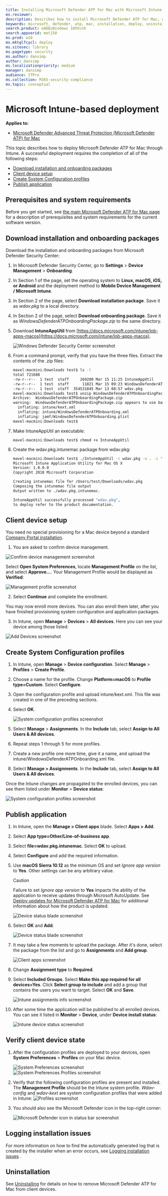 ```yaml
---
title: Installing Microsoft Defender ATP for Mac with Microsoft Intune
ms.reviewer: 
description: Describes how to install Microsoft Defender ATP for Mac, using Microsoft Intune.
keywords: microsoft, defender, atp, mac, installation, deploy, uninstallation, intune, jamf, macos, mojave, high sierra, sierra
search.product: eADQiWindows 10XVcnh
search.appverid: met150
ms.prod: w10
ms.mktglfcycl: deploy
ms.sitesec: library
ms.pagetype: security
ms.author: dansimp
author: dansimp
ms.localizationpriority: medium
manager: dansimp
audience: ITPro
ms.collection: M365-security-compliance 
ms.topic: conceptual
---
```


# Microsoft Intune-based deployment

**Applies to:**

- [Microsoft Defender Advanced Threat Protection (Microsoft Defender ATP) for Mac](microsoft-defender-atp-mac.md)

This topic describes how to deploy Microsoft Defender ATP for Mac through Intune. A successful deployment requires the completion of all of the following steps:
- [Download installation and onboarding packages](#download-installation-and-onboarding-packages)
- [Client device setup](#client-device-setup)
- [Create System Configuration profiles](#create-system-configuration-profiles)
- [Publish application](#publish-application)

## Prerequisites and system requirements

Before you get started, see [the main Microsoft Defender ATP for Mac page](microsoft-defender-atp-mac.md) for a description of prerequisites and system requirements for the current software version.

## Download installation and onboarding packages

Download the installation and onboarding packages from Microsoft Defender Security Center:

1. In Microsoft Defender Security Center, go to **Settings** > **Device Management** > **Onboarding**.
2. In Section 1 of the page, set the operating system to **Linux, macOS, iOS, or Android** and the deployment method to **Mobile Device Management / Microsoft Intune**.
3. In Section 2 of the page, select **Download installation package**. Save it as _wdav.pkg_ to a local directory.
4. In Section 2 of the page, select **Download onboarding package**. Save it as _WindowsDefenderATPOnboardingPackage.zip_ to the same directory.
5. Download **IntuneAppUtil** from [https://docs.microsoft.com/intune/lob-apps-macos](https://docs.microsoft.com/intune/lob-apps-macos).

    ![Windows Defender Security Center screenshot](images/MDATP_2_DownloadPackages.png)

6. From a command prompt, verify that you have the three files.
    Extract the contents of the .zip files:

    ```bash
    mavel-macmini:Downloads test$ ls -l
    total 721688
    -rw-r--r--  1 test  staff     269280 Mar 15 11:25 IntuneAppUtil
    -rw-r--r--  1 test  staff      11821 Mar 15 09:23 WindowsDefenderATPOnboardingPackage.zip
    -rw-r--r--  1 test  staff  354531845 Mar 13 08:57 wdav.pkg
    mavel-macmini:Downloads test$ unzip WindowsDefenderATPOnboardingPackage.zip
    Archive:  WindowsDefenderATPOnboardingPackage.zip
    warning:  WindowsDefenderATPOnboardingPackage.zip appears to use backslashes as path separators
      inflating: intune/kext.xml
      inflating: intune/WindowsDefenderATPOnboarding.xml
      inflating: jamf/WindowsDefenderATPOnboarding.plist
    mavel-macmini:Downloads test$
    ```

7. Make IntuneAppUtil an executable:

    ```mavel-macmini:Downloads test$ chmod +x IntuneAppUtil```

8. Create the wdav.pkg.intunemac package from wdav.pkg:

    ```bash
    mavel-macmini:Downloads test$ ./IntuneAppUtil -c wdav.pkg -o . -i "com.microsoft.wdav" -n "1.0.0"
    Microsoft Intune Application Utility for Mac OS X
    Version: 1.0.0.0
    Copyright 2018 Microsoft Corporation

    Creating intunemac file for /Users/test/Downloads/wdav.pkg
    Composing the intunemac file output
    Output written to ./wdav.pkg.intunemac.

    IntuneAppUtil successfully processed "wdav.pkg",
    to deploy refer to the product documentation.
    ```

## Client device setup

You need no special provisioning for a Mac device beyond a standard [Company Portal installation](https://docs.microsoft.com/intune-user-help/enroll-your-device-in-intune-macos-cp).

1. You are asked to confirm device management.

![Confirm device management screenshot](images/MDATP_3_ConfirmDeviceMgmt.png)

Select **Open System Preferences**, locate **Management Profile** on the list, and select **Approve...**. Your Management Profile would be displayed as **Verified**:

![Management profile screenshot](images/MDATP_4_ManagementProfile.png)

2. Select **Continue** and complete the enrollment.

You may now enroll more devices. You can also enroll them later, after you have finished provisioning system configuration and application packages.

3. In Intune, open **Manage** > **Devices** > **All devices**. Here you can see your device among those listed:

![Add Devices screenshot](images/MDATP_5_allDevices.png)

## Create System Configuration profiles

1. In Intune, open **Manage** > **Device configuration**. Select **Manage** > **Profiles** > **Create Profile**.
2. Choose a name for the profile. Change **Platform=macOS** to **Profile type=Custom**. Select **Configure**.
3. Open the configuration profile and upload intune/kext.xml. This file was created in one of the preceding sections.
4. Select **OK**.

    ![System configuration profiles screenshot](images/MDATP_6_SystemConfigurationProfiles.png)

5. Select **Manage** > **Assignments**. In the **Include** tab, select **Assign to All Users & All devices**.
6. Repeat steps 1 through 5 for more profiles.
7. Create a new profile one more time, give it a name, and upload the intune/WindowsDefenderATPOnboarding.xml file.
8. Select **Manage > Assignments**.  In the **Include** tab, select **Assign to All Users & All devices**.

Once the Intune changes are propagated to the enrolled devices, you can see them listed under **Monitor** > **Device status**:

![System configuration profiles screenshot](images/MDATP_7_DeviceStatusBlade.png)

## Publish application

1. In Intune, open the **Manage > Client apps** blade. Select **Apps > Add**.
2. Select **App type=Other/Line-of-business app**.
3. Select **file=wdav.pkg.intunemac**. Select **OK** to upload.
4. Select **Configure** and add the required information.
5. Use **macOS Sierra 10.12** as the minimum OS and set *Ignore app version* to **Yes**. Other settings can be any arbitrary value.

    > [!CAUTION]
    > Failure to set *Ignore app version* to **Yes** impacts the ability of the application to receive updates through Microsoft AutoUpdate. See [Deploy updates for Microsoft Defender ATP for Mac](microsoft-defender-atp-mac-updates.md) for additional information about how the product is updated.

    ![Device status blade screenshot](images/MDATP_8_IntuneAppInfo.png)

6. Select **OK** and **Add**.

    ![Device status blade screenshot](images/MDATP_9_IntunePkgInfo.png)

7. It may take a few moments to upload the package. After it's done, select the package from the list and go to **Assignments** and **Add group**.

    ![Client apps screenshot](images/MDATP_10_ClientApps.png)

8. Change **Assignment type** to **Required**.
9. Select **Included Groups**. Select **Make this app required for all devices=Yes**. Click **Select group to include** and add a group that contains the users you want to target. Select **OK** and **Save**.

    ![Intune assignments info screenshot](images/MDATP_11_Assignments.png)

10. After some time the application will be published to all enrolled devices. You can see it listed in **Monitor** > **Device**, under **Device install status**:

    ![Intune device status screenshot](images/MDATP_12_DeviceInstall.png)

## Verify client device state

1. After the configuration profiles are deployed to your devices, open **System Preferences** > **Profiles** on your Mac device.

    ![System Preferences screenshot](images/MDATP_13_SystemPreferences.png)
    ![System Preferences Profiles screenshot](images/MDATP_14_SystemPreferencesProfiles.png)

2. Verify that the following configuration profiles are present and installed. The **Management Profile** should be the Intune system profile. _Wdav-config_ and _wdav-kext_ are system configuration profiles that were added in Intune:
    ![Profiles screenshot](images/MDATP_15_ManagementProfileConfig.png)

3. You should also see the Microsoft Defender icon in the top-right corner:

    ![Microsoft Defender icon in status bar screenshot](images/MDATP_Icon_Bar.png)

## Logging installation issues

For more information on how to find the automatically generated log that is created by the installer when an error occurs, see [Logging installation issues](microsoft-defender-atp-mac-resources.md#logging-installation-issues) .

## Uninstallation

See [Uninstalling](microsoft-defender-atp-mac-resources.md#uninstalling) for details on how to remove Microsoft Defender ATP for Mac from client devices.
